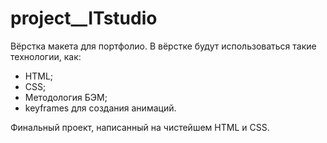 # project__ITstudio
Вёрстка макета для портфолио. 
В вёрстке будут использоваться такие технологии, как:
- HTML;
- CSS;
- Методология БЭМ;
- keyframes для создания анимаций.

Финальный проект, написанный на чистейшем HTML и CSS.
